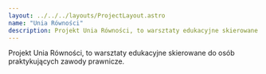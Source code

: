 ```yaml
---
layout: ../../../layouts/ProjectLayout.astro
name: "Unia Równości"
description: Projekt Unia Równości, to warsztaty edukacyjne skierowane do osób praktykujących zawody prawnicze.
---
```


Projekt Unia Równości, to warsztaty edukacyjne skierowane do osób praktykujących zawody prawnicze.
